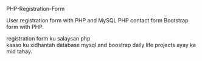 PHP-Registration-Form


User registration form with PHP and MySQL PHP contact
form Bootstrap form with PHP.

 registration form ku salaysan php <br>
 kaaso ku xidhantah database mysql  and boostrap 
 daily life projects ayay ka mid tahay.
 
